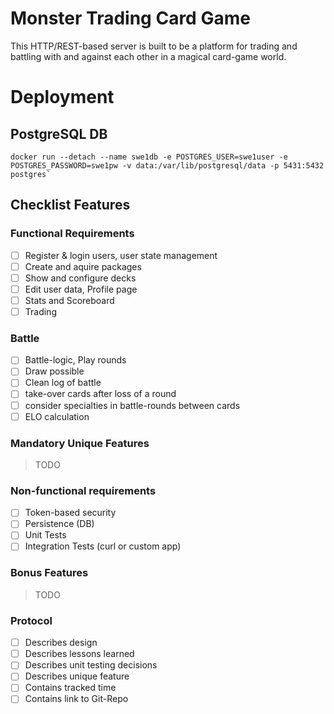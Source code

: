 # Monster Trading Card Game

This HTTP/REST-based server is built to be a platform for trading and battling with and
against each other in a magical card-game world.

# Deployment

## PostgreSQL DB
```shell
docker run --detach --name swe1db -e POSTGRES_USER=swe1user -e POSTGRES_PASSWORD=swe1pw -v data:/var/lib/postgresql/data -p 5431:5432 postgres`
```

## Checklist Features
### Functional Requirements
 
- [ ] Register & login users, user state management
- [ ] Create and aquire packages
- [ ] Show and configure decks
- [ ] Edit user data, Profile page
- [ ] Stats and Scoreboard
- [ ] Trading

### Battle

- [ ] Battle-logic, Play rounds
- [ ] Draw possible
- [ ] Clean log of battle
- [ ] take-over cards after loss of a round
- [ ] consider specialties in battle-rounds between cards
- [ ] ELO calculation

### Mandatory Unique Features

> TODO

### Non-functional requirements

- [ ] Token-based security
- [ ] Persistence (DB)
- [ ] Unit Tests
- [ ] Integration Tests (curl or custom app)

### Bonus Features

> TODO

### Protocol

- [ ] Describes design
- [ ] Describes lessons learned
- [ ] Describes unit testing decisions
- [ ] Describes unique feature
- [ ] Contains tracked time
- [ ] Contains link to Git-Repo